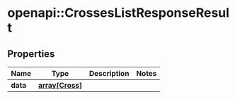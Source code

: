 # openapi::CrossesListResponseResult

## Properties
Name | Type | Description | Notes
------------ | ------------- | ------------- | -------------
**data** | [**array[Cross]**](Cross.md) |  | 


